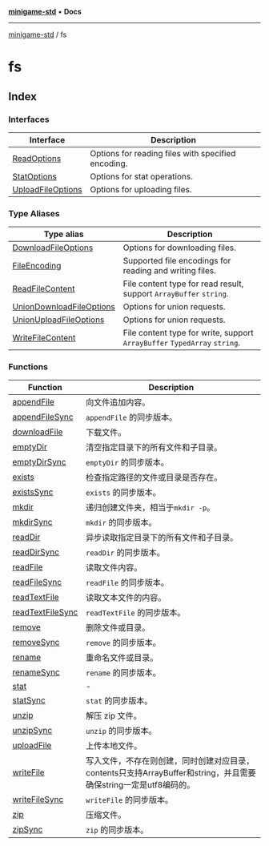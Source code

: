 [**minigame-std**](../../README.md) • **Docs**

***

[minigame-std](../../README.md) / fs

# fs

## Index

### Interfaces

| Interface | Description |
| ------ | ------ |
| [ReadOptions](interfaces/ReadOptions.md) | Options for reading files with specified encoding. |
| [StatOptions](interfaces/StatOptions.md) | Options for stat operations. |
| [UploadFileOptions](interfaces/UploadFileOptions.md) | Options for uploading files. |

### Type Aliases

| Type alias | Description |
| ------ | ------ |
| [DownloadFileOptions](type-aliases/DownloadFileOptions.md) | Options for downloading files. |
| [FileEncoding](type-aliases/FileEncoding.md) | Supported file encodings for reading and writing files. |
| [ReadFileContent](type-aliases/ReadFileContent.md) | File content type for read result, support `ArrayBuffer` `string`. |
| [UnionDownloadFileOptions](type-aliases/UnionDownloadFileOptions.md) | Options for union requests. |
| [UnionUploadFileOptions](type-aliases/UnionUploadFileOptions.md) | Options for union requests. |
| [WriteFileContent](type-aliases/WriteFileContent.md) | File content type for write, support `ArrayBuffer` `TypedArray` `string`. |

### Functions

| Function | Description |
| ------ | ------ |
| [appendFile](functions/appendFile.md) | 向文件追加内容。 |
| [appendFileSync](functions/appendFileSync.md) | `appendFile` 的同步版本。 |
| [downloadFile](functions/downloadFile.md) | 下载文件。 |
| [emptyDir](functions/emptyDir.md) | 清空指定目录下的所有文件和子目录。 |
| [emptyDirSync](functions/emptyDirSync.md) | `emptyDir` 的同步版本。 |
| [exists](functions/exists.md) | 检查指定路径的文件或目录是否存在。 |
| [existsSync](functions/existsSync.md) | `exists` 的同步版本。 |
| [mkdir](functions/mkdir.md) | 递归创建文件夹，相当于`mkdir -p`。 |
| [mkdirSync](functions/mkdirSync.md) | `mkdir` 的同步版本。 |
| [readDir](functions/readDir.md) | 异步读取指定目录下的所有文件和子目录。 |
| [readDirSync](functions/readDirSync.md) | `readDir` 的同步版本。 |
| [readFile](functions/readFile.md) | 读取文件内容。 |
| [readFileSync](functions/readFileSync.md) | `readFile` 的同步版本。 |
| [readTextFile](functions/readTextFile.md) | 读取文本文件的内容。 |
| [readTextFileSync](functions/readTextFileSync.md) | `readTextFile` 的同步版本。 |
| [remove](functions/remove.md) | 删除文件或目录。 |
| [removeSync](functions/removeSync.md) | `remove` 的同步版本。 |
| [rename](functions/rename.md) | 重命名文件或目录。 |
| [renameSync](functions/renameSync.md) | `rename` 的同步版本。 |
| [stat](functions/stat.md) | - |
| [statSync](functions/statSync.md) | `stat` 的同步版本。 |
| [unzip](functions/unzip.md) | 解压 zip 文件。 |
| [unzipSync](functions/unzipSync.md) | `unzip` 的同步版本。 |
| [uploadFile](functions/uploadFile.md) | 上传本地文件。 |
| [writeFile](functions/writeFile.md) | 写入文件，不存在则创建，同时创建对应目录，contents只支持ArrayBuffer和string，并且需要确保string一定是utf8编码的。 |
| [writeFileSync](functions/writeFileSync.md) | `writeFile` 的同步版本。 |
| [zip](functions/zip.md) | 压缩文件。 |
| [zipSync](functions/zipSync.md) | `zip` 的同步版本。 |
